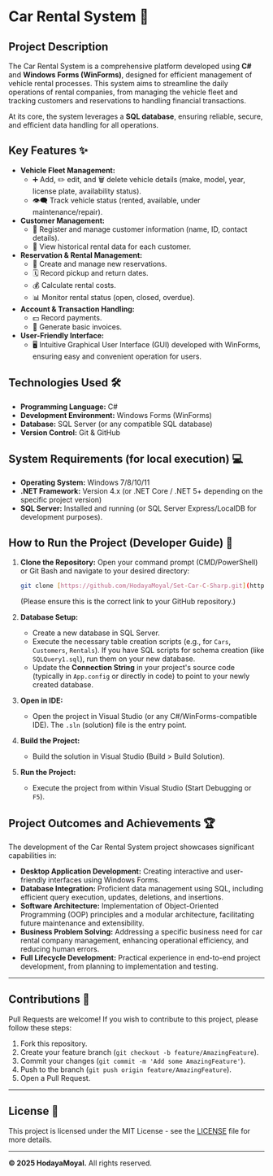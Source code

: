 # Car Rental System 🚗

## Project Description

The Car Rental System is a comprehensive platform developed using **C#** and **Windows Forms (WinForms)**, designed for efficient management of vehicle rental processes. This system aims to streamline the daily operations of rental companies, from managing the vehicle fleet and tracking customers and reservations to handling financial transactions.

At its core, the system leverages a **SQL database**, ensuring reliable, secure, and efficient data handling for all operations.

## Key Features ✨

* **Vehicle Fleet Management:**
    * ➕ Add, ✏️ edit, and 🗑️ delete vehicle details (make, model, year, license plate, availability status).
    * 👁️‍🗨️ Track vehicle status (rented, available, under maintenance/repair).
* **Customer Management:**
    * 📝 Register and manage customer information (name, ID, contact details).
    * 📜 View historical rental data for each customer.
* **Reservation & Rental Management:**
    * 📅 Create and manage new reservations.
    * 🗓️ Record pickup and return dates.
    * 💰 Calculate rental costs.
    * 📊 Monitor rental status (open, closed, overdue).
* **Account & Transaction Handling:**
    * 💵 Record payments.
    * 🧾 Generate basic invoices.
* **User-Friendly Interface:**
    * 🖥️ Intuitive Graphical User Interface (GUI) developed with WinForms, ensuring easy and convenient operation for users.

## Technologies Used 🛠️

* **Programming Language:** C#
* **Development Environment:** Windows Forms (WinForms)
* **Database:** SQL Server (or any compatible SQL database)
* **Version Control:** Git & GitHub

## System Requirements (for local execution) 💻

* **Operating System:** Windows 7/8/10/11
* **.NET Framework:** Version 4.x (or .NET Core / .NET 5+ depending on the specific project version)
* **SQL Server:** Installed and running (or SQL Server Express/LocalDB for development purposes).

## How to Run the Project (Developer Guide) 🚀

1.  **Clone the Repository:**
    Open your command prompt (CMD/PowerShell) or Git Bash and navigate to your desired directory:
    ```bash
    git clone [https://github.com/HodayaMoyal/Set-Car-C-Sharp.git](https://github.com/HodayaMoyal/Set-Car-C-Sharp.git)
    ```
    (Please ensure this is the correct link to your GitHub repository.)

2.  **Database Setup:**
    * Create a new database in SQL Server.
    * Execute the necessary table creation scripts (e.g., for `Cars`, `Customers`, `Rentals`). If you have SQL scripts for schema creation (like `SQLQuery1.sql`), run them on your new database.
    * Update the **Connection String** in your project's source code (typically in `App.config` or directly in code) to point to your newly created database.

3.  **Open in IDE:**
    * Open the project in Visual Studio (or any C#/WinForms-compatible IDE). The `.sln` (solution) file is the entry point.

4.  **Build the Project:**
    * Build the solution in Visual Studio (Build > Build Solution).

5.  **Run the Project:**
    * Execute the project from within Visual Studio (Start Debugging or `F5`).

## Project Outcomes and Achievements 🏆

The development of the Car Rental System project showcases significant capabilities in:

* **Desktop Application Development:** Creating interactive and user-friendly interfaces using Windows Forms.
* **Database Integration:** Proficient data management using SQL, including efficient query execution, updates, deletions, and insertions.
* **Software Architecture:** Implementation of Object-Oriented Programming (OOP) principles and a modular architecture, facilitating future maintenance and extensibility.
* **Business Problem Solving:** Addressing a specific business need for car rental company management, enhancing operational efficiency, and reducing human errors.
* **Full Lifecycle Development:** Practical experience in end-to-end project development, from planning to implementation and testing.

---

## Contributions 🤝

Pull Requests are welcome! If you wish to contribute to this project, please follow these steps:

1.  Fork this repository.
2.  Create your feature branch (`git checkout -b feature/AmazingFeature`).
3.  Commit your changes (`git commit -m 'Add some AmazingFeature'`).
4.  Push to the branch (`git push origin feature/AmazingFeature`).
5.  Open a Pull Request.

---

## License 📜

This project is licensed under the MIT License - see the [LICENSE](LICENSE) file for more details.

---

**© 2025 HodayaMoyal.** All rights reserved.
